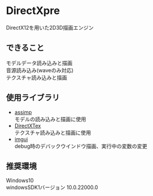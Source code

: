 # DirectXpre
DirectX12を用いた2D3D描画エンジン

## できること
モデルデータ読み込みと描画  
音源読み込み(waveのみ対応)  
テクスチャ読み込みと描画

## 使用ライブラリ
- [assimp](https://github.com/assimp/assimp)  
  モデルの読み込みと描画に使用
- [DirectXTex](https://github.com/microsoft/DirectXTex)  
  テクスチャ読み込みと描画に使用
- [imgui](https://github.com/ocornut/imgui)  
  debug時のデバックウインドウ描画、実行中の変数の変更

## 推奨環境
Windows10  
windowsSDK1バージョン 10.0.22000.0  


